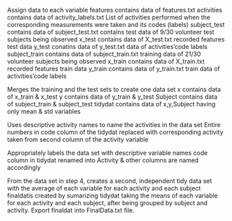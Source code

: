 Assign data to each variable
features contains data of features.txt 
activities contains data of activity_labels.txt 
List of activities performed when the corresponding measurements were taken and its codes (labels)
subject_test contains data of subject_test.txt 
contains test data of 9/30 volunteer test subjects being observed
x_test contains data of X_test.txt 
recorded features test data
y_test conatins data of y_test.txt 
data of activities’code labels
subject_train contains data of subject_train.txt
training data of 21/30 volunteer subjects being observed
x_train contains data of X_train.txt 
recorded features train data
y_train contains data of y_train.txt
train data of activities’code labels

Merges the training and the test sets to create one data set
x contains data of x_train & x_test
y contains data of y_train & y_test
Subject contains data of subject_train & subject_test
tidydat contains data of x,y,Subject having only mean & std variables

Uses descriptive activity names to name the activities in the data set
Entire numbers in code column of the tidydat replaced with corresponding activity taken from second column of the activity variable

Appropriately labels the data set with descriptive variable names
code column in tidydat renamed into Activity & other columns are named accordingly

From the data set in step 4, creates a second, independent tidy data set with the average of each variable for each activity and each subject
finaldatis created by sumarizing tidydat taking the means of each variable for each activity and each subject, after being grouped by subject and activity.
Export finaldat into FinalData.txt file.
